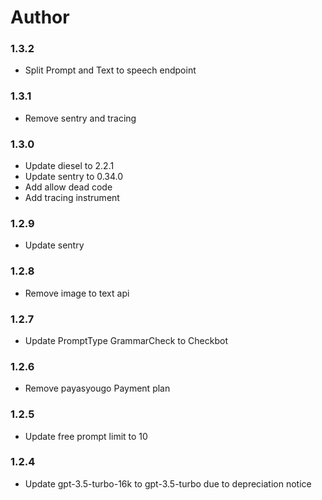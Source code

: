 # Author

### 1.3.2

- Split Prompt and Text to speech endpoint

### 1.3.1

- Remove sentry and tracing

### 1.3.0
- Update diesel to 2.2.1
- Update sentry to 0.34.0
- Add allow dead code
- Add tracing instrument

### 1.2.9

- Update sentry

### 1.2.8

- Remove image to text api

### 1.2.7

- Update PromptType GrammarCheck to Checkbot

### 1.2.6
- Remove payasyougo Payment plan

### 1.2.5
- Update free prompt limit to 10

### 1.2.4
- Update gpt-3.5-turbo-16k to gpt-3.5-turbo due to depreciation notice
